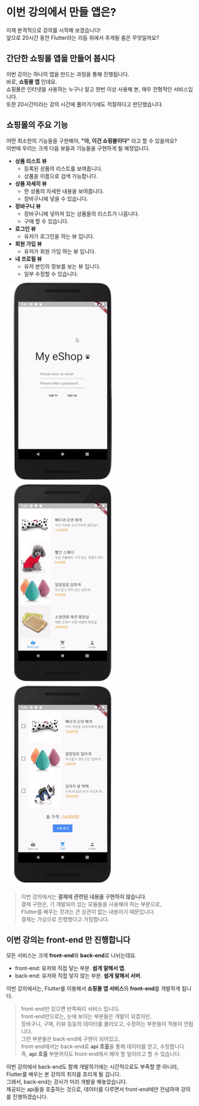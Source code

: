 # 이번 강의에서 만들 앱은?
이제 본격적으로 강의를 시작해 보겠습니다!  
앞으로 20시간 동안 Flutter라는 리듬 위에서 추게될 춤은 무엇일까요?  

## 간단한 쇼핑몰 앱을 만들어 봅시다
이번 강의는 하나의 앱을 만드는 과정을 통해 진행됩니다.  
바로, **쇼핑몰 앱** 인데요.  
쇼핑몰은 인터넷을 사용하는 누구나 알고 한번 이상 사용해 본, 매우 전형적인 서비스입니다.  
또한 20시간이라는 강의 시간에 풀어가기에도 적절하다고 판단했습니다.  

## 쇼핑몰의 주요 기능
어떤 최소한의 기능들을 구현해야, **"아, 이건 쇼핑몰이다"** 라고 할 수 있을까요?  
이번에 우리는 크게 다음 뷰들과 기능들을 구현하게 될 예정입니다.  
- **상품 리스트 뷰**  
  - 등록된 상품의 리스트를 보여줍니다.  
  - 상품을 이름으로 검색 가능합니다.  
- **상품 자세히 뷰**
  - 한 상품의 자세한 내용을 보여줍니다.
  - 장바구니에 넣을 수 있습니다.
- **장바구니 뷰**
  - 장바구니에 넣어져 있는 상품들의 리스트가 나옵니다.
  - 구매 할 수 있습니다.
- **로그인 뷰**
  - 유저가 로그인을 하는 뷰 입니다.
- **회원 가입 뷰**
  - 유저가 회원 가입 하는 뷰 입니다.
- **내 프로필 뷰**
  - 유저 본인의 정보를 보는 뷰 입니다.
  - 일부 수정할 수 있습니다.

![example image 1](images/flutter_실습1.gif)
![example image 2](images/flutter_실습2.gif)
![example image 3](images/flutter_실습3.gif)

> 이번 강의에서는 **결제에 관련된 내용을 구현하지 않습니다**.  
> 결제 구현은, 기 개발되어 있는 모듈들을 사용해야 하는 부분으로,  
> Flutter를 배우는 것과는 큰 상관이 없는 내용이기 때문입니다.  
> 결제는 가상으로 진행했다고 가정합니다.  

## 이번 강의는 front-end 만 진행합니다
모든 서비스는 크게 **front-end**와 **back-end**로 나뉘는데요.  
- front-end: 유저와 직접 닿는 부분. **쉽게 말해서 앱**.
- back-end: 유저와 직접 닿지 않는 부분. **쉽게 말해서 서버**.

이번 강의에서는, Flutter를 이용해서 **쇼핑몰 앱 서비스**의 **front-end**를 개발하게 됩니다.  

> front-end만 있으면 반쪽짜리 서비스 입니다.  
> front-end만으로는, 눈에 보이는 부분들은 개발이 되겠지만,  
> 장바구니, 구매, 리뷰 등등의 데이터를 불러오고, 수정하는 부분들이 적용이 안됩니다.  
> 그런 부분들은 back-end에 구현이 되어있고,  
> front-end에서는 back-end로 **api 호출**을 통해 데이터를 얻고, 수정합니다.  
> 즉, **api 호출** 부분까지도 front-end에서 해야 할 일이라고 할 수 있습니다.  

이번 강의에서 back-end도 함께 개발하기에는 시간적으로도 부족할 뿐 아니라,  
Flutter를 배우는 본 강의의 취지를 흐리게 될 겁니다.  
그래서, back-end는 강사가 미리 개발을 해놓았습니다.  
제공되는 api들을 호출하는 것으로, 데이터를 다루면서 front-end에만 전념하여 강의를 진행하겠습니다.  